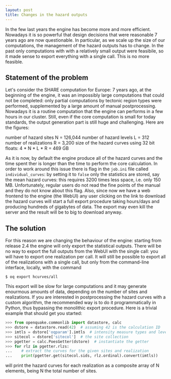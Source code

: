 ```yaml
---
layout: post
title: Changes in the hazard outputs
---
```


In the few last years the engine has become more and more
efficient. Nowadays it is so powerful that design decisions that were
reasonable 7 years ago are now questionable. In particular, as we
scale up the size of our computations, the management of the hazard
outputs has to change. In the past only computations with with a
relatively small output were feasibile, so it made sense to export everything
with a single call. This is no more feasible.

Statement of the problem
---------------------------------

Let's consider the SHARE computation for Europe: 7 years ago, at the beginning
of the engine, it was an impossibly large computations that could not be
completed: only partial computations by tectonic region types
were performed, supplemented by a large amount of manual postprocessing.
Nowadays it is a routine computation that the engine can performs in a few
hours in our cluster. Still, even if the core computation is small for today
standards, the output generation part is still huge and challenging.
Here are the figures:

number of hazard sites N = 126,044
number of hazard levels L = 312
number of realizations R = 3,200
size of the hazard curves using 32 bit floats: 4 * N * L * R = 469 GB

As it is now, by default the engine produce all of the hazard curves
and the time spent ther is longer than the time to perform the core
calculation. In order to work around this issue there is flag in the
`job.ini` file called `individual_curves`: by setting it to `false`
only the statistics are stored, say the mean hazard curves: this
requires 3200 times less space, i.e. only 150 MB. Unfortunately,
regular users do not read the fine points of the manual and they do
not know about this flag.  Also, since now we have a web frontend to
the engine (the WebUI) any user clicking on the link to download the
hazard curves will start a full export procedure taking hours/days and
producing hundreds of gigabytes of data. The export may even kill the
server and the result will be to big to download anyway.

The solution
----------------

For this reason we are changing the behaviour of the engine:
starting from release 2.4 the engine will only export the statistical
outputs. There will be no way to export the full outputs from the WebUI
with the single call: you will have to export one realization per call.
It will still be possible to export all of the realizations with a
single call, but only from the command-line interface, locally, with the command

```
$ oq export hcurves/all
```

This export will be slow for large computations and it may generate
enourmous amounts of data, depending on the number of sites and realizations.
If you are interested in postprocessing the hazard curves with a custom
algorithm, the recommended way is to do it programmatically in Python,
thus bypassing the monolithic export procedure.
Here is a trivial example that should get you started:

```python
>>> from openquake.commonlib import datastore, calc
>>> dstore = datastore.read(42)  # assuming 42 is the calculation ID
>>> imtls = dstore['oqparam'].imtls  # intensity measure types and levels
>>> sitecol = dstore['sitecol']  # the site collection
>>> pgetter = calc.PoesGetter(dstore)  # instantiate the getter
>>> for rlz in pgetter.rlzs:
...    # extract the curves for the given sites and realization
...    print(pgetter.get(sitecol.sids, rlz.ordinal).convert(imtls))
```

will print the hazard curves for each realization as a composite array of N
elements, being N the total number of sites.
